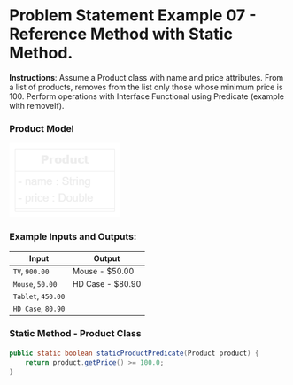 # Problem Statement Example 07 - Reference Method with Static Method.

**Instructions**: Assume a Product class with name and price attributes. From a list of products, removes from the list only those whose minimum price is 100. Perform operations with Interface Functional using Predicate (example with removeIf).

### Product Model

![Product Model](https://github.com/souzafcharles/Complete-Java-Object-Oriented-Programming-and-Projects/blob/master/Section_P16_Functional_Programming_and_Lambda_Expressions/ProblemStatementExample07/product-model.png)

### Example Inputs and Outputs:

| **Input**          | **Output**       |
|--------------------|------------------|
| `TV`, `900.00`     | Mouse - $50.00   |
| `Mouse`, `50.00`   | HD Case - $80.90 |
| `Tablet`, `450.00` |                  |
| `HD Case`, `80.90` |                  |


### Static Method - Product Class
```java
public static boolean staticProductPredicate(Product product) {
    return product.getPrice() >= 100.0;
}
```